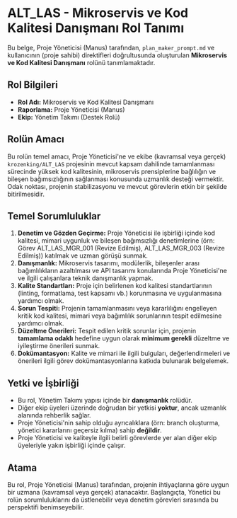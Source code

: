 # ALT_LAS - Mikroservis ve Kod Kalitesi Danışmanı Rol Tanımı

Bu belge, Proje Yöneticisi (Manus) tarafından, `plan_maker_prompt.md` ve kullanıcının (proje sahibi) direktifleri doğrultusunda oluşturulan **Mikroservis ve Kod Kalitesi Danışmanı** rolünü tanımlamaktadır.

## Rol Bilgileri

*   **Rol Adı:** Mikroservis ve Kod Kalitesi Danışmanı
*   **Raporlama:** Proje Yöneticisi (Manus)
*   **Ekip:** Yönetim Takımı (Destek Rolü)

## Rolün Amacı

Bu rolün temel amacı, Proje Yöneticisi'ne ve ekibe (kavramsal veya gerçek) `krozenking/ALT_LAS` projesinin mevcut kapsam dahilinde tamamlanması sürecinde yüksek kod kalitesinin, mikroservis prensiplerine bağlılığın ve bileşen bağımsızlığının sağlanması konusunda uzmanlık desteği vermektir. Odak noktası, projenin stabilizasyonu ve mevcut görevlerin etkin bir şekilde bitirilmesidir.

## Temel Sorumluluklar

1.  **Denetim ve Gözden Geçirme:** Proje Yöneticisi ile işbirliği içinde kod kalitesi, mimari uygunluk ve bileşen bağımsızlığı denetimlerine (örn: Görev ALT_LAS_MGR_001 (Revize Edilmiş), ALT_LAS_MGR_003 (Revize Edilmiş)) katılmak ve uzman görüşü sunmak.
2.  **Danışmanlık:** Mikroservis tasarımı, modülerlik, bileşenler arası bağımlılıkların azaltılması ve API tasarımı konularında Proje Yöneticisi'ne ve ilgili çalışanlara teknik danışmanlık yapmak.
3.  **Kalite Standartları:** Proje için belirlenen kod kalitesi standartlarının (linting, formatlama, test kapsamı vb.) korunmasına ve uygulanmasına yardımcı olmak.
4.  **Sorun Tespiti:** Projenin tamamlanmasını veya kararlılığını engelleyen kritik kod kalitesi, mimari veya bağımlılık sorunlarının tespit edilmesine yardımcı olmak.
5.  **Düzeltme Önerileri:** Tespit edilen kritik sorunlar için, projenin **tamamlama odaklı** hedefine uygun olarak **minimum gerekli** düzeltme ve iyileştirme önerileri sunmak.
6.  **Dokümantasyon:** Kalite ve mimari ile ilgili bulguları, değerlendirmeleri ve önerileri ilgili görev dokümantasyonlarına katkıda bulunarak belgelemek.

## Yetki ve İşbirliği

*   Bu rol, Yönetim Takımı yapısı içinde bir **danışmanlık** rolüdür.
*   Diğer ekip üyeleri üzerinde doğrudan bir yetkisi **yoktur**, ancak uzmanlık alanında rehberlik sağlar.
*   Proje Yöneticisi'nin sahip olduğu ayrıcalıklara (örn: branch oluşturma, yönetici kararlarını geçersiz kılma) sahip **değildir**.
*   Proje Yöneticisi ve kaliteyle ilgili belirli görevlerde yer alan diğer ekip üyeleriyle yakın işbirliği içinde çalışır.

## Atama

Bu rol, Proje Yöneticisi (Manus) tarafından, projenin ihtiyaçlarına göre uygun bir uzmana (kavramsal veya gerçek) atanacaktır. Başlangıçta, Yönetici bu rolün sorumluluklarını da üstlenebilir veya denetim görevleri sırasında bu perspektifi benimseyebilir.
